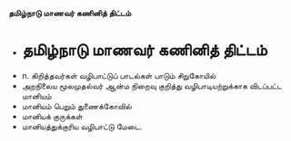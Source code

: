 **தமிழ்நாடு மாணவர் கணினித் திட்டம்**
- # தமிழ்நாடு மாணவர் கணினித் திட்டம்
- n. கிறித்தவர்கள் வழிபாட்டுப் பாடல்கள் பாடும் சிறுகோயில்
- அறநிலைய மூலமுதல்வர் ஆன்ம நிறைவு குறித்து வழிபாடியற்றுக்காக விடப்பட்ட மானியம்
- மானியம் பெறும் துணைக்கோவில்
- மானியக் குருக்கள்
- மானியத்துக்குரிய வழிபாட்டு மேடை.

